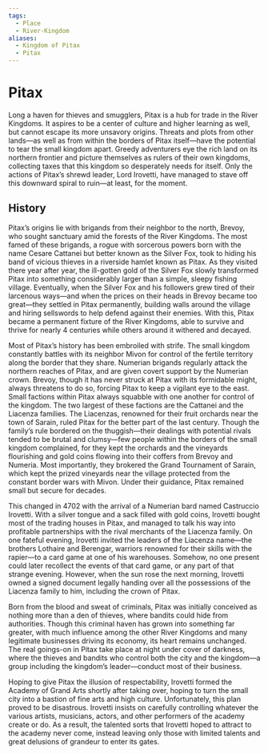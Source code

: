 ```yaml
---
tags:
  - Place
  - River-Kingdom
aliases:
  - Kingdom of Pitax
  - Pitax
---
```

# Pitax
Long a haven for thieves and smugglers, Pitax is a hub for trade in the River Kingdoms. It aspires to be a center of culture and higher learning as well, but cannot escape its more unsavory origins. Threats and plots from other lands—as well as from within the borders of Pitax itself—have the potential to tear the small kingdom apart. Greedy adventurers eye the rich land on its northern frontier and picture themselves as rulers of their own kingdoms, collecting taxes that this kingdom so desperately needs for itself. Only the actions of Pitax’s shrewd leader, Lord Irovetti, have managed to stave off this downward spiral to ruin—at least, for the moment.

## History
Pitax’s origins lie with brigands from their neighbor to the north, Brevoy, who sought sanctuary amid the forests of the River Kingdoms. The most famed of these brigands, a rogue with sorcerous powers born with the name Cesare Cattanei but better known as the Silver Fox, took to hiding his band of vicious thieves in a riverside hamlet known as Pitax. As they visited there year after year, the ill-gotten gold of the Silver Fox slowly transformed Pitax into something considerably larger than a simple, sleepy fishing village. Eventually, when the Silver Fox and his followers grew tired of their larcenous ways—and when the prices on their heads in Brevoy became too great—they settled in Pitax permanently, building walls around the village and hiring sellswords to help defend against their enemies. With this, Pitax became a permanent fixture of the River Kingdoms, able to survive and thrive for nearly 4 centuries while others around it withered and decayed.

Most of Pitax’s history has been embroiled with strife. The small kingdom constantly battles with its neighbor Mivon for control of the fertile territory along the border that they share. Numerian brigands regularly attack the northern reaches of Pitax, and are given covert support by the Numerian crown. Brevoy, though it has never struck at Pitax with its formidable might, always threatens to do so, forcing Pitax to keep a vigilant eye to the east. Small factions within Pitax always squabble with one another for control of the kingdom. The two largest of these factions are the Cattanei and the Liacenza families. The Liacenzas, renowned for their fruit orchards near the town of Sarain, ruled Pitax for the better part of the last century. Though the family’s rule bordered on the thuggish—their dealings with potential rivals tended to be brutal and clumsy—few people within the borders of the small kingdom complained, for they kept the orchards and the vineyards flourishing and gold coins flowing into their coffers from Brevoy and Numeria. Most importantly, they brokered the Grand Tournament of Sarain, which kept the prized vineyards near the village protected from the constant border wars with Mivon. Under their guidance, Pitax remained small but secure for decades.

This changed in 4702 with the arrival of a Numerian bard named Castruccio Irovetti. With a silver tongue and a sack filled with gold coins, Irovetti bought most of the trading houses in Pitax, and managed to talk his way into profitable partnerships with the rival merchants of the Liacenza family. On one fateful evening, Irovetti invited the leaders of the Liacenza name—the brothers Lothaire and Berengar, warriors renowned for their skills with the rapier—to a card game at one of his warehouses. Somehow, no one present could later recollect the events of that card game, or any part of that strange evening. However, when the sun rose the next morning, Irovetti owned a signed document legally handing over all the possessions of the Liacenza family to him, including the crown of Pitax.

Born from the blood and sweat of criminals, Pitax was initially conceived as nothing more than a den of thieves, where bandits could hide from authorities. Though this criminal haven has grown into something far greater, with much influence among the other River Kingdoms and many legitimate businesses driving its economy, its heart remains unchanged. The real goings-on in Pitax take place at night under cover of darkness, where the thieves and bandits who control both the city and the kingdom—a group including the kingdom’s leader—conduct most of their business.

Hoping to give Pitax the illusion of respectability, Irovetti formed the Academy of Grand Arts shortly after taking over, hoping to turn the small city into a bastion of fine arts and high culture. Unfortunately, this plan proved to be disastrous. Irovetti insists on carefully controlling whatever the various artists, musicians, actors, and other performers of the academy create or do. As a result, the talented sorts that Irovetti hoped to attract to the academy never come, instead leaving only those with limited talents and great delusions of grandeur to enter its gates.